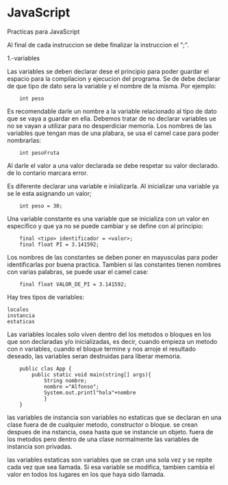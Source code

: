 # JavaScript
Practicas para JavaScript

Al final de cada instruccion se debe finalizar la instruccion el ";".

1.-variables

Las variables se deben declarar dese el principio para poder guardar el espacio para la compilacion y ejecucion del programa.
Se de debe declarar de que tipo de dato sera la variable y el nombre de la misma. Por ejemplo:

        int peso

Es recomendable darle un nombre a la variable relacionado al tipo de dato que se vaya a guardar en ella. 
Debemos tratar de no declarar variables ue no se vayan a utilizar para no desperdiciar memoria.
Los nombres de las variables que tengan mas de una plabara, se usa el camel case para poder nombrarlas:

        int pesoFruta

Al darle el valor a una valor declarada se debe respetar su valor declarado. de lo contario marcara error.

Es diferente declarar una variable e iniializarla. Al inicializar una variable ya se le esta asignando un valor;

        int peso = 30;

Una variable constante es una variable que se inicializa con un valor en especifico y que ya no se puede cambiar y se define con <final> al principio:

        final <tipo> identificador = <valor>;
        final float PI = 3.141592;

Los nombres de las constantes se deben poner en mayusculas para poder identificarlas por buena practica. Tambien si las constantes tienen nombres con varias palabras, se puede usar el camel case:

        final float VALOR_DE_PI = 3.141592;

Hay tres tipos de variables:

    locales
    instancia
    estaticas

Las variables locales solo viven dentro del los metodos o bloques en los que son declaradas y/o inicializadas, es decir, cuando empieza un metodo con n variables, cuando el bloque termine y nos arroje el resultado deseado, las variables seran destruidas para liberar memoria. 

        public clas App {
            public static void main(string[] args){
                String nombre;
                nombre ="Alfonso";
                System.out.printl"hola"+nombre
                }
        }

las variables de instancia son variables no estaticas que se declaran en una clase fuera de de cualquier metodo, constructor o bloque. 
se crean despues de ina nstancia, osea hasta que se instancie un objeto.
fuera de los metodos pero dentro de una clase
normalmente las variables de instancia son privadas.

las variables estaticas son variables que se cran una sola vez y se repite cada vez que sea llamada. Si esa variable se modifica, tambien cambia el valor en todos los lugares en los que haya sido llamada.

